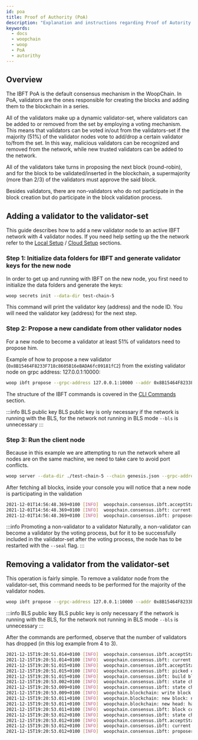 ```yaml
---
id: poa
title: Proof of Authority (PoA)
description: "Explanation and instructions regarding Proof of Autority."
keywords:
  - docs
  - woopchain
  - woop
  - PoA
  - autorithy
---
```


## Overview

The IBFT PoA is the default consensus mechanism in the WoopChain. In PoA, validators are the ones responsible for creating the blocks and adding them to the blockchain in a series.

All of the validators make up a dynamic validator-set, where validators can be added to or removed from the set by employing a voting mechanism. This means that validators can be voted in/out from the validators-set if the majority (51%) of the validator nodes vote to add/drop a certain validator to/from the set. In this way, malicious validators can be recognized and removed from the network, while new trusted validators can be added to the network.

All of the validators take turns in proposing the next block (round-robin), and for the block to be validated/inserted in the blockchain, a supermajority (more than 2/3) of the validators must approve the said block.

Besides validators, there are non-validators who do not participate in the block creation but do participate in the block validation process.

## Adding a validator to the validator-set

This guide describes how to add a new validator node to an active IBFT network with 4 validator nodes.
If you need help setting up the the network refer to the [Local Setup](/docs/woop/get-started/set-up-ibft-locally) / [Cloud Setup](/docs/woop/get-started/set-up-ibft-on-the-cloud) sections.

### Step 1: Initialize data folders for IBFT and generate validator keys​ for the new node

In order to get up and running with IBFT on the new node, you first need to initialize the data folders and generate the keys:

````bash
woop secrets init --data-dir test-chain-5
````

This command will print the validator key (address) and the node ID. You will need the validator key (address) for the next step.

### Step 2: Propose a new candidate from other validator nodes

For a new node to become a validator at least 51% of validators need to propose him.

Example of how to propose a new validator (`0x8B15464F8233F718c8605B16eBADA6fc09181fC2`) from the existing validator node on grpc address: 127.0.0.1:10000:

````bash
woop ibft propose --grpc-address 127.0.0.1:10000 --addr 0x8B15464F8233F718c8605B16eBADA6fc09181fC2 --bls 0x9952735ca14734955e114a62e4c26a90bce42b4627a393418372968fa36e73a0ef8db68bba11ea967ff883e429b3bfdf --vote auth
````

The structure of the IBFT commands is covered in the [CLI Commands](/docs/woop/get-started/cli-commands) section.

:::info BLS public key
BLS public key is only necessary if the network is running with the BLS, for the network not running in BLS mode `--bls` is unnecessary
:::

### Step 3: Run the client node

Because in this example we are attempting to run the network where all nodes are on the same machine, we need to take care to avoid port conflicts. 

````bash
woop server --data-dir ./test-chain-5 --chain genesis.json --grpc-address :50000 --libp2p :50001 --jsonrpc :50002 --seal
````

After fetching all blocks, inside your console you will notice that a new node is participating in the validation

````bash
2021-12-01T14:56:48.369+0100 [INFO]  woopchain.consensus.ibft.acceptState: Accept state: sequence=4004
2021-12-01T14:56:48.369+0100 [INFO]  woopchain.consensus.ibft: current snapshot: validators=5 votes=0
2021-12-01T14:56:48.369+0100 [INFO]  woopchain.consensus.ibft: proposer calculated: proposer=0x8B15464F8233F718c8605B16eBADA6fc09181fC2 block=4004
````

:::info Promoting a non-validator to a validator 
Naturally, a non-validator can become a validator by the voting process, but for it to be successfully included in the validator-set after the voting process, the node has to be restarted with the `--seal` flag.
:::

## Removing a validator from the validator-set

This operation is fairly simple. To remove a validator node from the validator-set, this command needs to be performed for the majority of the validator nodes.

````bash
woop ibft propose --grpc-address 127.0.0.1:10000 --addr 0x8B15464F8233F718c8605B16eBADA6fc09181fC2 --bls 0x9952735ca14734955e114a62e4c26a90bce42b4627a393418372968fa36e73a0ef8db68bba11ea967ff883e429b3bfdf --vote drop
````

:::info BLS public key
BLS public key is only necessary if the network is running with the BLS, for the network not running in BLS mode `--bls` is unnecessary
:::

After the commands are performed, observe that the number of validators has dropped (in this log example from 4 to 3).

````bash
2021-12-15T19:20:51.014+0100 [INFO]  woopchain.consensus.ibft.acceptState: Accept state: sequence=2399 round=1
2021-12-15T19:20:51.014+0100 [INFO]  woopchain.consensus.ibft: current snapshot: validators=4 votes=2
2021-12-15T19:20:51.015+0100 [INFO]  woopchain.consensus.ibft.acceptState: we are the proposer: block=2399
2021-12-15T19:20:51.015+0100 [INFO]  woopchain.consensus.ibft: picked out txns from pool: num=0 remaining=0
2021-12-15T19:20:51.015+0100 [INFO]  woopchain.consensus.ibft: build block: number=2399 txns=0
2021-12-15T19:20:53.002+0100 [INFO]  woopchain.consensus.ibft: state change: new=ValidateState
2021-12-15T19:20:53.009+0100 [INFO]  woopchain.consensus.ibft: state change: new=CommitState
2021-12-15T19:20:53.009+0100 [INFO]  woopchain.blockchain: write block: num=2399 parent=0x768b3bdf26cdc770525e0be549b1fddb3e389429e2d302cb52af1722f85f798c
2021-12-15T19:20:53.011+0100 [INFO]  woopchain.blockchain: new block: number=2399 hash=0x6538286881d32dc7722dd9f64b71ec85693ee9576e8a2613987c4d0ab9d83590 txns=0 generation_time_in_sec=2
2021-12-15T19:20:53.011+0100 [INFO]  woopchain.blockchain: new head: hash=0x6538286881d32dc7722dd9f64b71ec85693ee9576e8a2613987c4d0ab9d83590 number=2399
2021-12-15T19:20:53.011+0100 [INFO]  woopchain.consensus.ibft: block committed: sequence=2399 hash=0x6538286881d32dc7722dd9f64b71ec85693ee9576e8a2613987c4d0ab9d83590 validators=4 rounds=1 committed=3
2021-12-15T19:20:53.012+0100 [INFO]  woopchain.consensus.ibft: state change: new=AcceptState
2021-12-15T19:20:53.012+0100 [INFO]  woopchain.consensus.ibft.acceptState: Accept state: sequence=2400 round=1
2021-12-15T19:20:53.012+0100 [INFO]  woopchain.consensus.ibft: current snapshot: validators=3 votes=0
2021-12-15T19:20:53.012+0100 [INFO]  woopchain.consensus.ibft: proposer calculated: proposer=0xea21efC826F4f3Cb5cFc0f986A4d69C095c2838b block=2400
````